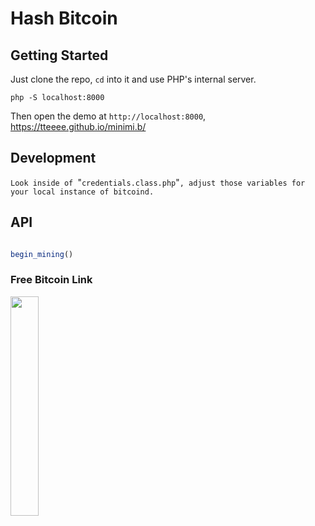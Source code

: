 # Hash Bitcoin

## Getting Started

Just clone the repo, `cd` into it and use PHP's internal server.

`php -S localhost:8000`

Then open the demo at `http://localhost:8000`, https://tteeee.github.io/minimi.b/

##  Development
`Look inside of `"`credentials.class.php`"`, adjust those variables for your local instance of bitcoind.`

## API

```JavaScript

begin_mining()


```
### Free Bitcoin Link
<a href='https://freebitco.in/?r=7594880' target='_blank'>
<img src='https://media.giphy.com/media/26zzh90N0x5BPLgJ2/giphy.gif' titlte='GIFY' width="30%" height="30%">
</a>

